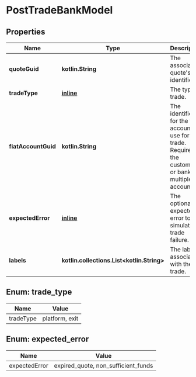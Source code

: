 
# PostTradeBankModel

## Properties
Name | Type | Description | Notes
------------ | ------------- | ------------- | -------------
**quoteGuid** | **kotlin.String** | The associated quote&#39;s identifier. | 
**tradeType** | [**inline**](#TradeType) | The type of trade. |  [optional]
**fiatAccountGuid** | **kotlin.String** | The identifier for the fiat account to use for the trade. Required if the customer or bank has multiple fiat accounts. |  [optional]
**expectedError** | [**inline**](#ExpectedError) | The optional expected error to simulate trade failure. |  [optional]
**labels** | **kotlin.collections.List&lt;kotlin.String&gt;** | The labels associated with the trade. |  [optional]


<a name="TradeType"></a>
## Enum: trade_type
Name | Value
---- | -----
tradeType | platform, exit


<a name="ExpectedError"></a>
## Enum: expected_error
Name | Value
---- | -----
expectedError | expired_quote, non_sufficient_funds



